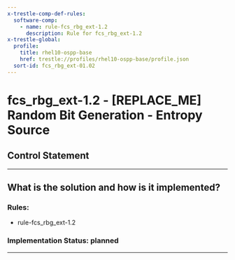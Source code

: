 ```yaml
---
x-trestle-comp-def-rules:
  software-comp:
    - name: rule-fcs_rbg_ext-1.2
      description: Rule for fcs_rbg_ext-1.2
x-trestle-global:
  profile:
    title: rhel10-ospp-base
    href: trestle://profiles/rhel10-ospp-base/profile.json
  sort-id: fcs_rbg_ext-01.02
---
```


# fcs_rbg_ext-1.2 - \[REPLACE_ME\] Random Bit Generation - Entropy Source

## Control Statement

______________________________________________________________________

## What is the solution and how is it implemented?

<!-- For implementation status enter one of: implemented, partial, planned, alternative, not-applicable -->

<!-- Note that the list of rules under ### Rules: is read-only and changes will not be captured after assembly to JSON -->

<!-- Add control implementation description here for control: fcs_rbg_ext-1.2 -->

### Rules:

  - rule-fcs_rbg_ext-1.2

### Implementation Status: planned

______________________________________________________________________
